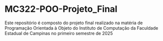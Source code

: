 # MC322-POO-Projeto_Final
Este repositório é composto do projeto final realizado na matéria de Programação Orientada à Objeto do Instituto de Computação da Faculdade Estadual de Campinas no primeiro semestre de 2025
